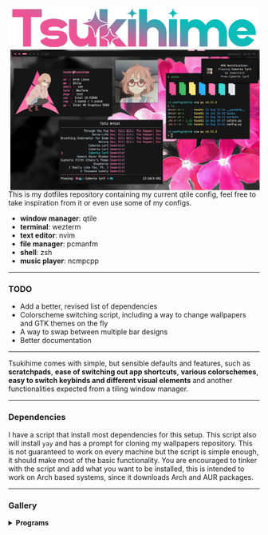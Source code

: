 <img src="src/tsukihime-logo.png" alt="logo" align=center>
<img src="src/rice-3.png" alt="img" align="right" width="500px">

This is my dotfiles repository containing my current qtile config, feel free to take inspiration from it or even use some of my configs.

- **window manager**: qtile
- **terminal**: wezterm
- **text editor**: nvim
- **file manager**: pcmanfm
- **shell**: zsh
- **music player**: ncmpcpp

---

### TODO
- Add a better, revised list of dependencies
- Colorscheme switching script, including a way to change wallpapers and GTK themes on the fly
- A way to swap between multiple bar designs
- Better documentation

---

Tsukihime comes with simple, but sensible defaults and features, such as **scratchpads**, **ease of switching out app shortcuts**, **various colorschemes**, **easy to switch keybinds and different visual elements** and another functionalities expected from a tiling window manager.

---

### Dependencies 
I have a script that install most dependencies for this setup. This script also will install `yay` and has a prompt for cloning my wallpapers repository. This is not guaranteed to work on every machine but the script is simple enough, it should make most of the basic functionality. You are encouraged to tinker with the script and add what you want to be installed, this is intended to work on Arch based systems, since it downloads Arch and AUR packages.

---

### Gallery
<details>
<summary><b>Programs</b></summary>

### GTK
![gtk](src/rice-2.png)

### Terminal
![gtk](src/rice-1.png)

### Wallpaper
![wall](src/rice-wall.png)

</details>


